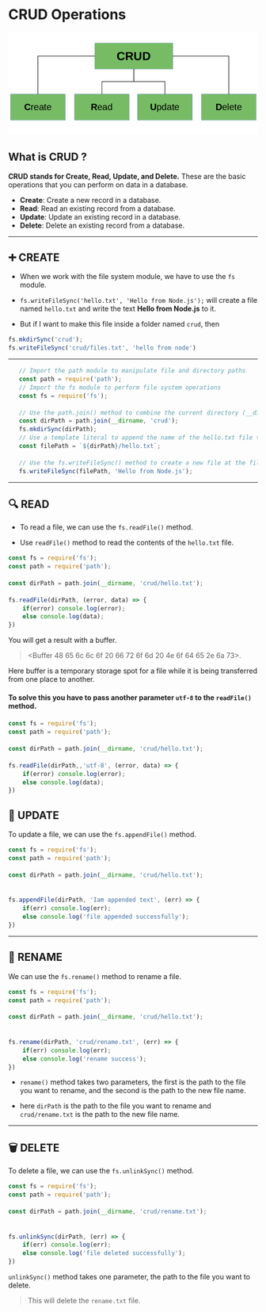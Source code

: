 # CRUD Operations

![dmeo](/assets/node9.png)

## What is CRUD ?

**CRUD stands for Create, Read, Update, and Delete.** These are the basic operations that you can perform on data in a database.

* **Create**: Create a new record in a database.
* **Read**: Read an existing record from a database.
* **Update**: Update an existing record in a database.
* **Delete**: Delete an existing record from a database.

---

## ➕ CREATE

* When we work with the file system module, we have to use the `fs` module.

* `fs.writeFileSync('hello.txt', 'Hello from Node.js');` will create a file named `hello.txt` and write the text **Hello from Node.js** to it.

* But if I want to make this file inside a folder named `crud`, then 

```js
fs.mkdirSync('crud');
fs.writeFileSync('crud/files.txt', 'hello from node')
```

---

```js
   // Import the path module to manipulate file and directory paths
   const path = require('path');
   // Import the fs module to perform file system operations
   const fs = require('fs');

   // Use the path.join() method to combine the current directory (__dirname) and the name of the crud folder into a single path
   const dirPath = path.join(__dirname, 'crud');
   fs.mkdirSync(dirPath);
   // Use a template literal to append the name of the hello.txt file to the dirPath variable and store the result in filePath
   const filePath = `${dirPath}/hello.txt`;

   // Use the fs.writeFileSync() method to create a new file at the filePath location and write a string of text to it
   fs.writeFileSync(filePath, 'Hello from Node.js');
```

---

## 🔍 READ 

* To read a file, we can use the `fs.readFile()` method.

* Use `readFile()` method to read the contents of the `hello.txt` file.

```js
const fs = require('fs');
const path = require('path');

const dirPath = path.join(__dirname, 'crud/hello.txt');

fs.readFile(dirPath, (error, data) => {
    if(error) console.log(error);
    else console.log(data);
})
```

You will get a result with a buffer.

>  <Buffer 48 65 6c 6c 6f 20 66 72 6f 6d 20 4e 6f 64 65 2e 6a 73>. 

Here buffer is a temporary storage spot for a file while it is being transferred from one place to another.

#### To solve this you have to pass another parameter `utf-8` to the `readFile()` method.

```js
const fs = require('fs');
const path = require('path');

const dirPath = path.join(__dirname, 'crud/hello.txt');

fs.readFile(dirPath,,'utf-8', (error, data) => {
    if(error) console.log(error);
    else console.log(data);
})
```

## 📝 UPDATE

To update a file, we can use the `fs.appendFile()` method.

```js
const fs = require('fs');
const path = require('path');

const dirPath = path.join(__dirname, 'crud/hello.txt');


fs.appendFile(dirPath, 'Iam appended text', (err) => {
    if(err) console.log(err);
    else console.log('file appended successfully');
})
```

---

## 📝 RENAME

We can use the `fs.rename()` method to rename a file.

```js
const fs = require('fs');
const path = require('path');

const dirPath = path.join(__dirname, 'crud/hello.txt');


fs.rename(dirPath, 'crud/rename.txt', (err) => {
    if(err) console.log(err);
    else console.log('rename success');
})
```

* `rename()` method takes two parameters, the first is the path to the file you want to rename, and the second is the path to the new file name.

* here `dirPath` is the path to the file you want to rename and `crud/rename.txt` is the path to the new file name.

---

## 🗑️ DELETE 

To delete a file, we can use the `fs.unlinkSync()` method.

```js
const fs = require('fs');
const path = require('path');

const dirPath = path.join(__dirname, 'crud/rename.txt');


fs.unlinkSync(dirPath, (err) => {
    if(err) console.log(err);
    else console.log('file deleted successfully');
})
```

`unlinkSync()` method takes one parameter, the path to the file you want to delete.

> This will delete the `rename.txt` file.